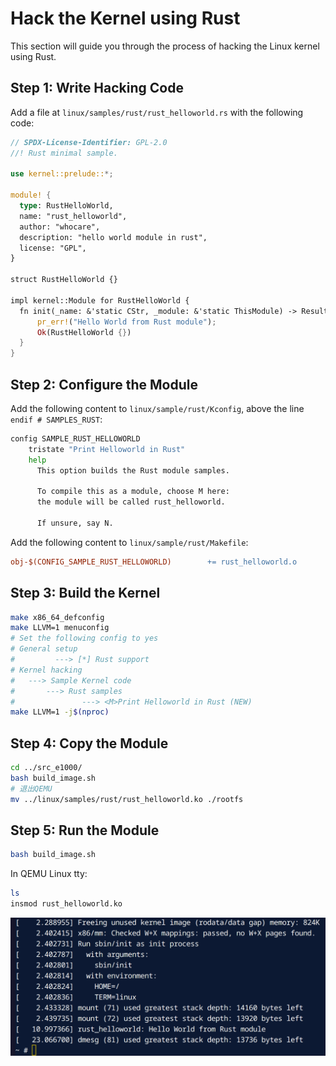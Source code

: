 # Hack the Kernel using Rust

This section will guide you through the process of hacking the Linux kernel using Rust.

## Step 1: Write Hacking Code

Add a file at `linux/samples/rust/rust_helloworld.rs` with the following code:

```rust
// SPDX-License-Identifier: GPL-2.0
//! Rust minimal sample.
      
use kernel::prelude::*;
      
module! {
  type: RustHelloWorld,
  name: "rust_helloworld",
  author: "whocare",
  description: "hello world module in rust",
  license: "GPL",
}
      
struct RustHelloWorld {}
      
impl kernel::Module for RustHelloWorld {
  fn init(_name: &'static CStr, _module: &'static ThisModule) -> Result<Self> {
      pr_err!("Hello World from Rust module");
      Ok(RustHelloWorld {})
  }
}
```


## Step 2: Configure the Module

Add the following content to `linux/sample/rust/Kconfig`, above the line `endif # SAMPLES_RUST`:

```bash
config SAMPLE_RUST_HELLOWORLD
	tristate "Print Helloworld in Rust"
	help
	  This option builds the Rust module samples.

	  To compile this as a module, choose M here:
	  the module will be called rust_helloworld.

	  If unsure, say N.
```

Add the following content to `linux/sample/rust/Makefile`:

```makefile
obj-$(CONFIG_SAMPLE_RUST_HELLOWORLD)		+= rust_helloworld.o
```

## Step 3: Build the Kernel

```bash
make x86_64_defconfig
make LLVM=1 menuconfig
# Set the following config to yes
# General setup
#         ---> [*] Rust support
# Kernel hacking
#   ---> Sample Kernel code
#       ---> Rust samples
#               ---> <M>Print Helloworld in Rust (NEW)
make LLVM=1 -j$(nproc)
```

## Step 4: Copy the Module

```bash
cd ../src_e1000/
bash build_image.sh
# 退出QEMU
mv ../linux/samples/rust/rust_helloworld.ko ./rootfs
```

## Step 5: Run the Module

```bash
bash build_image.sh
```

In QEMU Linux tty:

```bash
ls
insmod rust_helloworld.ko
```

![alt text](images/image.png)
